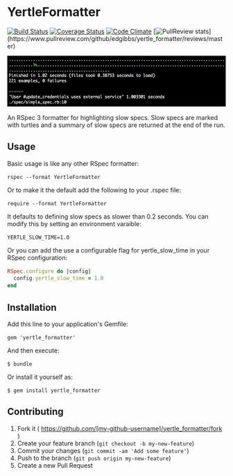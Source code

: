 # YertleFormatter
[![Build Status](https://travis-ci.org/edgibbs/yertle_formatter.svg?branch=master)](https://travis-ci.org/edgibbs/yertle_formatter)
[![Coverage Status](https://img.shields.io/coveralls/edgibbs/yertle_formatter.svg)](https://coveralls.io/r/edgibbs/yertle_formatter?branch=master)
[![Code Climate](https://codeclimate.com/github/edgibbs/yertle_formatter/badges/gpa.svg)](https://codeclimate.com/github/edgibbs/yertle_formatter)
[![PullReview stats](https://www.pullreview.com/github/edgibbs/yertle_formatter/badges/master.svg?)](https://www.pullreview.com/github/edgibbs/yertle_formatter/reviews/master)

![Yertle Screen Shot](yertle_screenshot.png)

An RSpec 3 formatter for highlighting slow specs.  Slow specs are marked with turtles and a summary of slow specs are returned at the end of the run.

## Usage

Basic usage is like any other RSpec formatter:

    rspec --format YertleFormatter

Or to make it the default add the following to your .rspec file:

    require --format YertleFormatter

It defaults to defining slow specs as slower than 0.2 seconds.  You can modify this by setting an environment varaible:

    YERTLE_SLOW_TIME=1.0

Or you can add the use a configurable flag for yertle_slow_time in your RSpec configuration:

```ruby
RSpec.configure do |config|
  config.yertle_slow_time = 1.0
end
```

## Installation

Add this line to your application's Gemfile:

    gem 'yertle_formatter'

And then execute:

    $ bundle

Or install it yourself as:

    $ gem install yertle_formatter

## Contributing

1. Fork it ( https://github.com/[my-github-username]/yertle_formatter/fork )
2. Create your feature branch (`git checkout -b my-new-feature`)
3. Commit your changes (`git commit -am 'Add some feature'`)
4. Push to the branch (`git push origin my-new-feature`)
5. Create a new Pull Request
